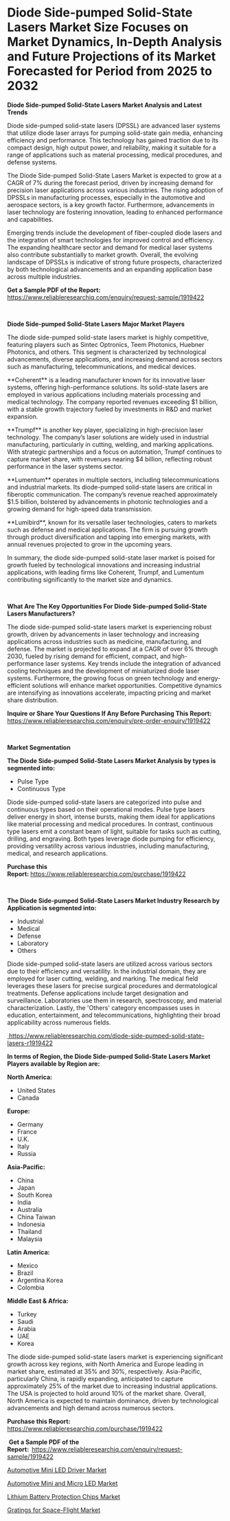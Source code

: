 <p><h1>Diode Side-pumped Solid-State Lasers Market Size Focuses on Market Dynamics, In-Depth Analysis and Future Projections of its Market Forecasted for Period from 2025 to 2032</h1></p><p><strong>Diode Side-pumped Solid-State Lasers Market Analysis and Latest Trends</strong></p>
<p><p>Diode side-pumped solid-state lasers (DPSSL) are advanced laser systems that utilize diode laser arrays for pumping solid-state gain media, enhancing efficiency and performance. This technology has gained traction due to its compact design, high output power, and reliability, making it suitable for a range of applications such as material processing, medical procedures, and defense systems.</p><p>The Diode Side-pumped Solid-State Lasers Market is expected to grow at a CAGR of 7% during the forecast period, driven by increasing demand for precision laser applications across various industries. The rising adoption of DPSSLs in manufacturing processes, especially in the automotive and aerospace sectors, is a key growth factor. Furthermore, advancements in laser technology are fostering innovation, leading to enhanced performance and capabilities.</p><p>Emerging trends include the development of fiber-coupled diode lasers and the integration of smart technologies for improved control and efficiency. The expanding healthcare sector and demand for medical laser systems also contribute substantially to market growth. Overall, the evolving landscape of DPSSLs is indicative of strong future prospects, characterized by both technological advancements and an expanding application base across multiple industries.</p></p>
<p><strong>Get a Sample PDF of the Report:&nbsp;</strong> <a href="https://www.reliableresearchiq.com/enquiry/request-sample/1919422?utm_campaign=1137&utm_medium=2&utm_source=Github&utm_content=ia&utm_term=13022025&utm_id=diode-side-pumped-solid-state-lasers">https://www.reliableresearchiq.com/enquiry/request-sample/1919422</a></p>
<p>&nbsp;</p>
<p><strong>Diode Side-pumped Solid-State Lasers Major Market Players</strong></p>
<p><p>The diode side-pumped solid-state lasers market is highly competitive, featuring players such as Sintec Optronics, Teem Photonics, Huebner Photonics, and others. This segment is characterized by technological advancements, diverse applications, and increasing demand across sectors such as manufacturing, telecommunications, and medical devices.</p><p>**Coherent** is a leading manufacturer known for its innovative laser systems, offering high-performance solutions. Its solid-state lasers are employed in various applications including materials processing and medical technology. The company reported revenues exceeding $1 billion, with a stable growth trajectory fueled by investments in R&D and market expansion.</p><p>**Trumpf** is another key player, specializing in high-precision laser technology. The company’s laser solutions are widely used in industrial manufacturing, particularly in cutting, welding, and marking applications. With strategic partnerships and a focus on automation, Trumpf continues to capture market share, with revenues nearing $4 billion, reflecting robust performance in the laser systems sector.</p><p>**Lumentum** operates in multiple sectors, including telecommunications and industrial markets. Its diode-pumped solid-state lasers are critical in fiberoptic communication. The company’s revenue reached approximately $1.5 billion, bolstered by advancements in photonic technologies and a growing demand for high-speed data transmission.</p><p>**Lumibird**, known for its versatile laser technologies, caters to markets such as defense and medical applications. The firm is pursuing growth through product diversification and tapping into emerging markets, with annual revenues projected to grow in the upcoming years.</p><p>In summary, the diode side-pumped solid-state laser market is poised for growth fueled by technological innovations and increasing industrial applications, with leading firms like Coherent, Trumpf, and Lumentum contributing significantly to the market size and dynamics.</p></p>
<p>&nbsp;</p>
<p><strong>What Are The Key Opportunities For Diode Side-pumped Solid-State Lasers Manufacturers?</strong></p>
<p><p>The diode side-pumped solid-state lasers market is experiencing robust growth, driven by advancements in laser technology and increasing applications across industries such as medicine, manufacturing, and defense. The market is projected to expand at a CAGR of over 6% through 2030, fueled by rising demand for efficient, compact, and high-performance laser systems. Key trends include the integration of advanced cooling techniques and the development of miniaturized diode laser systems. Furthermore, the growing focus on green technology and energy-efficient solutions will enhance market opportunities. Competitive dynamics are intensifying as innovations accelerate, impacting pricing and market share distribution.</p></p>
<p><strong>Inquire or Share Your Questions If Any Before Purchasing This Report:</strong> <a href="https://www.reliableresearchiq.com/enquiry/pre-order-enquiry/1919422?utm_campaign=1137&utm_medium=2&utm_source=Github&utm_content=ia&utm_term=13022025&utm_id=diode-side-pumped-solid-state-lasers">https://www.reliableresearchiq.com/enquiry/pre-order-enquiry/1919422</a></p>
<p>&nbsp;</p>
<p><strong>Market Segmentation</strong></p>
<p><strong>The Diode Side-pumped Solid-State Lasers Market Analysis by types is segmented into:</strong></p>
<p><ul><li>Pulse Type</li><li>Continuous Type</li></ul></p>
<p><p>Diode side-pumped solid-state lasers are categorized into pulse and continuous types based on their operational modes. Pulse type lasers deliver energy in short, intense bursts, making them ideal for applications like material processing and medical procedures. In contrast, continuous type lasers emit a constant beam of light, suitable for tasks such as cutting, drilling, and engraving. Both types leverage diode pumping for efficiency, providing versatility across various industries, including manufacturing, medical, and research applications.</p></p>
<p><strong>Purchase this Report:&nbsp;</strong><a href="https://www.reliableresearchiq.com/purchase/1919422?utm_campaign=1137&utm_medium=2&utm_source=Github&utm_content=ia&utm_term=13022025&utm_id=diode-side-pumped-solid-state-lasers">https://www.reliableresearchiq.com/purchase/1919422</a></p>
<p>&nbsp;</p>
<p><strong>The Diode Side-pumped Solid-State Lasers Market Industry Research by Application is segmented into:</strong></p>
<p><ul><li>Industrial</li><li>Medical</li><li>Defense</li><li>Laboratory</li><li>Others</li></ul></p>
<p><p>Diode side-pumped solid-state lasers are utilized across various sectors due to their efficiency and versatility. In the industrial domain, they are employed for laser cutting, welding, and marking. The medical field leverages these lasers for precise surgical procedures and dermatological treatments. Defense applications include target designation and surveillance. Laboratories use them in research, spectroscopy, and material characterization. Lastly, the 'Others' category encompasses uses in education, entertainment, and telecommunications, highlighting their broad applicability across numerous fields.</p></p>
<p><a href="https://www.reliableresearchiq.com/diode-side-pumped-solid-state-lasers-r1919422?utm_campaign=1137&utm_medium=2&utm_source=Github&utm_content=ia&utm_term=13022025&utm_id=diode-side-pumped-solid-state-lasers">&nbsp;https://www.reliableresearchiq.com/diode-side-pumped-solid-state-lasers-r1919422</a></p>
<p><strong>In terms of Region, the Diode Side-pumped Solid-State Lasers Market Players available by Region are:</strong></p>
<p>
    <p> <strong> North America: </strong>
        <ul>
            <li>United States</li>
            <li>Canada</li>
        </ul>
        </p> 
    <p> <strong> Europe: </strong>
        <ul>
            <li>Germany</li>
            <li>France</li>
            <li>U.K.</li>
            <li>Italy</li>
            <li>Russia</li>
        </ul>
        </p> 
    <p> <strong> Asia-Pacific: </strong>
        <ul>
            <li>China</li>
            <li>Japan</li>
            <li>South Korea</li>
            <li>India</li>
            <li>Australia</li>
            <li>China Taiwan</li>
            <li>Indonesia</li>
            <li>Thailand</li>
            <li>Malaysia</li>
        </ul>
        </p> 
    <p> <strong> Latin America: </strong>
        <ul>
            <li>Mexico</li>
            <li>Brazil</li>
            <li>Argentina Korea</li>
            <li>Colombia</li>
        </ul>
        </p> 
    <p> <strong> Middle East & Africa: </strong>
        <ul>
            <li>Turkey</li>
            <li>Saudi</li>
            <li>Arabia</li>
            <li>UAE</li>
            <li>Korea</li>
        </ul>
    </p>
    </p>
<p><p>The diode side-pumped solid-state lasers market is experiencing significant growth across key regions, with North America and Europe leading in market share, estimated at 35% and 30%, respectively. Asia-Pacific, particularly China, is rapidly expanding, anticipated to capture approximately 25% of the market due to increasing industrial applications. The USA is projected to hold around 10% of the market share. Overall, North America is expected to maintain dominance, driven by technological advancements and high demand across numerous sectors.</p></p>
<p><strong>Purchase this Report: </strong><a href="https://www.reliableresearchiq.com/purchase/1919422?utm_campaign=1137&utm_medium=2&utm_source=Github&utm_content=ia&utm_term=13022025&utm_id=diode-side-pumped-solid-state-lasers">https://www.reliableresearchiq.com/purchase/1919422</a></p>
<p>&nbsp;<strong>Get a Sample PDF of the Report:&nbsp;&nbsp;</strong><a href="https://www.reliableresearchiq.com/enquiry/request-sample/1919422?utm_campaign=1137&utm_medium=2&utm_source=Github&utm_content=ia&utm_term=13022025&utm_id=diode-side-pumped-solid-state-lasers">https://www.reliableresearchiq.com/enquiry/request-sample/1919422</a></p>
<p><strong></strong></p>
<p><p><a href="https://github.com/peggiputra7o/Market-Research-Report-List-1/blob/main/automotive-mini-led-driver-market.md?utm_campaign=1137&utm_medium=2&utm_source=Github&utm_content=ia&utm_term=13022025&utm_id=diode-side-pumped-solid-state-lasers">Automotive Mini LED Driver Market</a></p><p><a href="https://github.com/lestymbango/Market-Research-Report-List-1/blob/main/automotive-mini-and-micro-led-market.md?utm_campaign=1137&utm_medium=2&utm_source=Github&utm_content=ia&utm_term=13022025&utm_id=diode-side-pumped-solid-state-lasers">Automotive Mini and Micro LED Market</a></p><p><a href="https://github.com/enolvesey/Market-Research-Report-List-1/blob/main/lithium-battery-protection-chips-market.md?utm_campaign=1137&utm_medium=2&utm_source=Github&utm_content=ia&utm_term=13022025&utm_id=diode-side-pumped-solid-state-lasers">Lithium Battery Protection Chips Market</a></p><p><a href="https://github.com/sevitadwiani/Market-Research-Report-List-1/blob/main/gratings-for-space-flight-market.md?utm_campaign=1137&utm_medium=2&utm_source=Github&utm_content=ia&utm_term=13022025&utm_id=diode-side-pumped-solid-state-lasers">Gratings for Space-Flight Market</a></p></p>